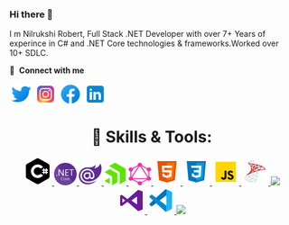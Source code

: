 ### Hi there 👋
I m Nilrukshi Robert, Full Stack .NET Developer with over 7+ Years of experince in C# and .NET Core technologies & frameworks.Worked over 10+ SDLC. 

🔗 &nbsp;**Connect with me**
<p align="left">
<a href="https://twitter.com/Nilrukshi" target="blank"><img align="center" src="https://github.com/NilrukshiRobert/NilrukshiRobert/blob/main/Assets/twitter-48.png" alt="Nilrukshi Robert" height="40" width="40" /></a>
<a href="https://www.instagram.com/nilrukshi_robert/" target="blank"><img align="center" src="https://github.com/NilrukshiRobert/NilrukshiRobert/blob/main/Assets/instagram-48.png" alt="Nilrukshi Robert" height="40" width="40" /></a>
<a href="https://www.facebook.com/nilrukshrobert" target="blank"><img align="center" src="https://github.com/NilrukshiRobert/NilrukshiRobert/blob/main/Assets/facebook-48.png" alt="Nilrukshi Robert" height="40" width="40" /></a>  
  <a href="https://www.linkedin.com/in/nilrukshi-robert-02209030/" target="blank"><img align="center" src="https://github.com/NilrukshiRobert/NilrukshiRobert/blob/main/Assets/linkedin-48.png" alt="Nilrukshi Robert" height="40" width="40" /></a> 
<h1 align="center"> 🔧 Skills & Tools: </h1>
  
  <p align="center">
  <a href="https://docs.microsoft.com/en-us/dotnet/csharp/">
    <img src="https://github.com/NilrukshiRobert/NilrukshiRobert/blob/main/Assets/c-sharp-logo-50.png">
  </a>
  <a href="https://dotnet.microsoft.com/en-us/learn/aspnet/what-is-aspnet-core">
    <img src="https://github.com/NilrukshiRobert/NilrukshiRobert/blob/main/Assets/NET_Core_Logo.png" height="40" width="40">
  </a>
  <a href="https://dotnet.microsoft.com/en-us/apps/aspnet/web-apps/blazor">
    <img src="https://github.com/NilrukshiRobert/NilrukshiRobert/blob/main/Assets/Blazor_logo.png" height="40" width="40">
  </a>
  <a href="https://www.telerik.com">
    <img src="https://github.com/NilrukshiRobert/NilrukshiRobert/blob/main/Assets/Telerik_logo.png" height="40" width="40">
  </a>
  <a href="https://graphql-dotnet.github.io/docs/getting-started/introduction">
    <img src="https://github.com/NilrukshiRobert/NilrukshiRobert/blob/main/Assets/Graphql_logo.png" height="40" width="40">
  </a>
  <a href="https://html.com/">
    <img src="https://github.com/NilrukshiRobert/NilrukshiRobert/blob/main/Assets/icons8-html-5-48.png">
  </a>
  <a href="https://www.w3schools.com/css/">
    <img src="https://github.com/NilrukshiRobert/NilrukshiRobert/blob/main/Assets/icons8-css3-48.png">
  </a>
  <a href="https://www.javascript.com/">
    <img src="https://github.com/NilrukshiRobert/NilrukshiRobert/blob/main/Assets/icons8-javascript-48.png">
  </a>
  <a href="https://www.microsoft.com/en-us/sql-server">
    <img src="https://github.com/NilrukshiRobert/NilrukshiRobert/blob/main/Assets/icons8-microsoft-sql-server-48.png">
  </a>
  <a href="https://www.w3schools.com/css/">
    <img src="https://img.shields.io/badge/CSS-1572B6?style=for-the-badge&logo=CSS3&logoColor=white">
  </a>
  <a href="https://visualstudio.microsoft.com/">
    <img src="https://github.com/NilrukshiRobert/NilrukshiRobert/blob/main/Assets/icons8-visual-studio-48.png">
  </a>
  <a href="https://code.visualstudio.com/">
    <img src="https://github.com/NilrukshiRobert/NilrukshiRobert/blob/main/Assets/visual-studio-code-2019-48.png">
  </a>
  <a href="https://www.json.org/json-en.html">
    <img src="https://img.shields.io/badge/JSON-000000?style=for-the-badge&logo=JSON&logoColor=white">
  </a>

  
  <!--
**NilrukshiRobert/NilrukshiRobert** is a ✨ _special_ ✨ repository because its `README.md` (this file) appears on your GitHub profile.


